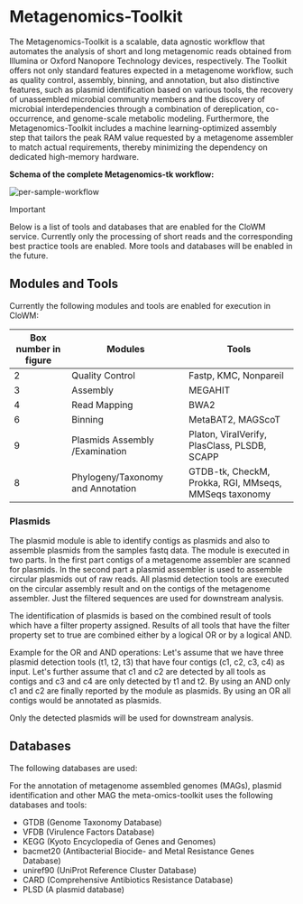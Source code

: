 # Metagenomics-Toolkit

The Metagenomics-Toolkit is a scalable, data agnostic workflow that automates the analysis of short and long metagenomic reads obtained from Illumina or Oxford Nanopore Technology devices, respectively.
The Toolkit offers not only standard features expected in a metagenome workflow, such as quality control, assembly, binning, and annotation, but also distinctive features,
such as plasmid identification based on various tools, the recovery of unassembled microbial community members and the discovery of microbial interdependencies through a combination of dereplication, co-occurrence, and genome-scale metabolic modeling.
Furthermore, the Metagenomics-Toolkit includes a machine learning-optimized assembly step that tailors the peak RAM value requested by a metagenome assembler to match actual requirements, thereby minimizing the dependency on dedicated high-memory hardware.

**Schema of the complete Metagenomics-tk workflow:**

![per-sample-workflow](https://openstack.cebitec.uni-bielefeld.de:8080/swift/v1/clowm/IBG-5_Grafik-Veröffentlichung-A4_V09.jpg)


> [!IMPORTANT]
> Below is a list of tools and databases that are enabled for the CloWM service. 
> Currently only the processing of short reads and the corresponding best practice tools are enabled. More tools and databases will be enabled in the future.

## Modules and Tools

Currently the following modules and tools are enabled for execution in CloWM:

| Box number in figure | Modules | Tools |
|-----|----|-------|
| 2 | Quality Control | Fastp, KMC, Nonpareil |
| 3 | Assembly | MEGAHIT |
| 4 | Read Mapping | BWA2 |
| 6 | Binning | MetaBAT2, MAGScoT |
| 9 | Plasmids Assembly /Examination |  Platon, ViralVerify, PlasClass, PLSDB, SCAPP |
|  8 | Phylogeny/Taxonomy and Annotation | GTDB-tk, CheckM, Prokka, RGI, MMseqs, MMSeqs taxonomy |

### Plasmids 

The plasmid module is able to identify contigs as plasmids and also to assemble plasmids from the samples fastq data. The module is executed in two parts. In the first part contigs of a metagenome assembler are scanned for plasmids. In the second part a plasmid assembler is used to assemble circular plasmids out of raw reads. All plasmid detection tools are executed on the circular assembly result and on the contigs of the metagenome assembler. Just the filtered sequences are used for downstream analysis.

The identification of plasmids is based on the combined result of tools which have a filter property assigned. Results of all tools that have the filter property set to true are combined either by a logical OR or by a logical AND.

Example for the OR and AND operations: Let's assume that we have three plasmid detection tools (t1, t2, t3) that have four contigs (c1, c2, c3, c4) as input. Let's further assume that c1 and c2 are detected by all tools as contigs and c3 and c4 are only detected by t1 and t2. By using an AND only c1 and c2 are finally reported by the module as plasmids. By using an OR all contigs would be annotated as plasmids.

Only the detected plasmids will be used for downstream analysis.

## Databases

The following databases are used:

For the annotation of metagenome assembled genomes (MAGs), plasmid identification and other MAG the meta-omics-toolkit uses the following databases and tools:
  - GTDB (Genome Taxonomy Database)
  - VFDB (Virulence Factors Database)
  - KEGG (Kyoto Encyclopedia of Genes and Genomes)
  - bacmet20 (Antibacterial Biocide- and Metal Resistance Genes Database)
  - uniref90 (UniProt Reference Cluster Database)
  - CARD (Comprehensive Antibiotics Resistance Database)
  - PLSD (A plasmid database)